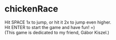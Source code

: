 # chickenRace

Hit SPACE 1x to jump, or hit it 2x to jump even higher.<br>
Hit ENTER to start the game and have fun! =)<br>
(This game is dedicated to my friend, Gábor Kiszel.)
